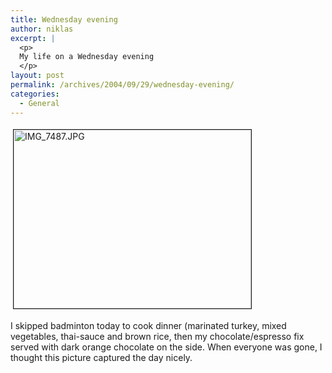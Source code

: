 ```yaml
---
title: Wednesday evening
author: niklas
excerpt: |
  <p>
  My life on a Wednesday evening
  </p>
layout: post
permalink: /archives/2004/09/29/wednesday-evening/
categories:
  - General
---
```

<a rel="lightbox[photoblog]" href="/photoblog/IMG_7487.JPG" onclick="window.open('http://niklas.saers.com/blog/wp-content/images/IMG_7487.JPG','popup','width=1600,height=1200,scrollbars=no,resizable=yes,toolbar=no,directories=no,location=no,menubar=no,status=yes,left=0,top=0');return false"><img src="/photoblog/IMG_7487-tm.jpg" height="286" width="380" border="1" hspace="4" vspace="4" alt="IMG_7487.JPG" title="IMG_7487.JPG" /></a>  
  
I skipped badminton today to cook dinner (marinated turkey, mixed vegetables, thai-sauce and brown rice, then my chocolate/espresso fix served with dark orange chocolate on the side. When everyone was gone, I thought this picture captured the day nicely.